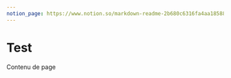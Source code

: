 ```yaml
---
notion_page: https://www.notion.so/markdown-readme-2b680c6316fa4aa18588e41d520f9e77
---
```


# Test

Contenu de page
